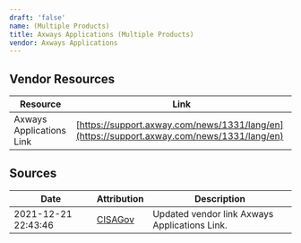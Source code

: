 ```yaml
---
draft: 'false'
name: (Multiple Products)
title: Axways Applications (Multiple Products)
vendor: Axways Applications
---
```


## Vendor Resources
| Resource | Link |
| --- | --- |
| Axways Applications Link | [https://support.axway.com/news/1331/lang/en](https://support.axway.com/news/1331/lang/en) |



## Sources
| Date | Attribution | Description |
| --- | --- | --- |
| 2021-12-21 22:43:46 | [CISAGov](https://raw.githubusercontent.com/cisagov/log4j-affected-db/develop/README.md) | Updated vendor link Axways Applications Link.  |
